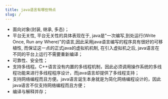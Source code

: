```yaml
---
title: java语言有哪些特点
slug: /
---
```


- 面向对象(封装, 继承, 多态)；
- 平台无关性, 平台无关性的具体表现在于, java是"一次编写,到处运行(Write Once, Run any Where)"的语言,因此采用java语言编写的程序具有很好的可移植性, 而保证这一点的正式java的虚拟机机制, 在引入虚拟机之后, java语言在不同的平台上运行不需要重新编译；
- 可靠性、安全性；
- 支持多线程。C++语言没有内置的多线程机制，因此必须调用操作系统的多线程功能来进行多线程程序设计，而java语言却提供了多线程支持；
- 支持网络编程而且方便。java语言诞生本身就是为简化网络编程设计的，因此java语言不仅支持网络编程而且方便；
- 编译与解释并存；

